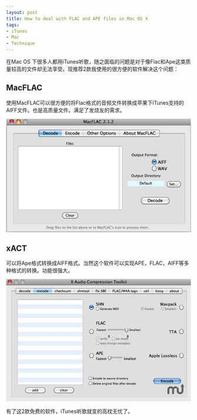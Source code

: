 ```yaml
---
layout: post
title: How to deal with FLAC and APE files in Mac OS X 
tags:
- iTunes
- Mac
- Technique
---
```


在Mac OS 下很多人都用iTunes听歌，随之面临的问题是对于像Flac和Ape这类质量较高的文件却无法享受。现推荐2款我使用的很方便的软件解决这个问题：

## MacFLAC

使用MacFLAC可以很方便的将Flac格式的音频文件转换成苹果下iTunes支持的AIFF文件。也是高质量文件。满足了发烧友的需求。

![MacFLAC](/assets/images/2011/04/26/macflac.png)


## xACT

可以将Ape格式转换成AIFF格式。当然这个软件可以实现APE，FLAC，AIFF等多种格式的转换。功能很强大。

![xACT](/assets/images/2011/04/26/xact.png)

有了这2款免费的软件，iTunes听歌就变的高枕无忧了。


